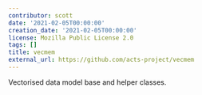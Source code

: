 ```yaml
---
contributor: scott
date: '2021-02-05T00:00:00'
creation_date: '2021-02-05T00:00:00'
license: Mozilla Public License 2.0
tags: []
title: vecmem
external_url: https://github.com/acts-project/vecmem
---
```


Vectorised data model base and helper classes.
